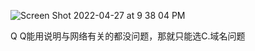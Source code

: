 ![Screen Shot 2022-04-27 at 9 38 04 PM](https://user-images.githubusercontent.com/59748598/165677571-cf5965ab-3b12-4df0-ab0c-76e7df5a3bef.png)


Q Q能用说明与网络有关的都没问题，那就只能选C.域名问题



